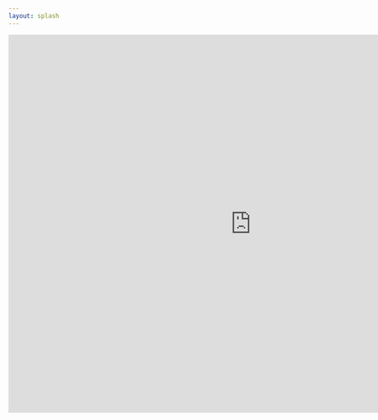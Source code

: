```yaml
---
layout: splash
---
```

<p style="text-align:center"><iframe src="https://docs.google.com/presentation/d/e/2PACX-1vTvK4jafP_BNJufMP3mZYr_0lu9NcVWuGk5amPNoOtejM1C-dsx2OML-CZL86IiJw/embed?start=false&loop=false&delayms=10000" frameborder="0" width="960" height="749" allowfullscreen="true" mozallowfullscreen="true" webkitallowfullscreen="true"></iframe></p>
